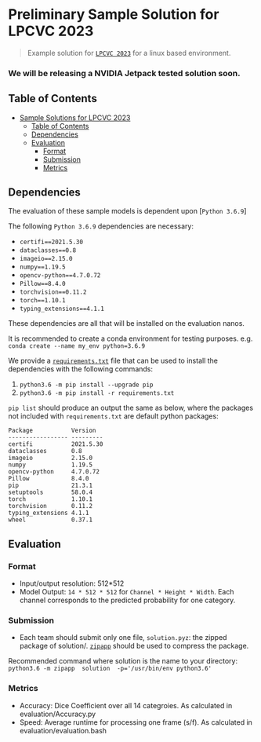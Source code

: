# Preliminary Sample Solution for LPCVC 2023

> Example solution for [`LPCVC 2023`](http://lpcv.ai) for a linux based environment.
### We will be releasing a NVIDIA Jetpack tested solution soon.

## Table of Contents

- [Sample Solutions for LPCVC 2023](#sample-solutions-for-lpcvc-2023)
  - [Table of Contents](#table-of-contents)
  - [Dependencies](#dependencies)
  - [Evaluation](#evaluation)
    - [Format](#format)
    - [Submission](#submission)
    - [Metrics](#metrics)

## Dependencies

The evaluation of these sample models is dependent upon
[`Python 3.6.9`]

The following `Python 3.6.9` dependencies are necessary:

- `certifi==2021.5.30`
- `dataclasses==0.8`
- `imageio==2.15.0`
- `numpy==1.19.5`
- `opencv-python==4.7.0.72`
- `Pillow==8.4.0`
- `torchvision==0.11.2`
- `torch==1.10.1`
- `typing_extensions==4.1.1`

These dependencies are all that will be installed on the evaluation nanos.

It is recommended to create a conda environment for testing purposes. e.g. `conda create --name my_env python=3.6.9`

We provide a [`requirements.txt`](requirements.txt) file that can be used to
install the dependencies with the following commands:

1. `python3.6 -m pip install --upgrade pip`
1. `python3.6 -m pip install -r requirements.txt`

`pip list` should produce an output the same as below, where the packages not included with `requirements.txt` are default python packages:

```
Package           Version
----------------- ---------
certifi           2021.5.30
dataclasses       0.8
imageio           2.15.0
numpy             1.19.5
opencv-python     4.7.0.72
Pillow            8.4.0
pip               21.3.1
setuptools        58.0.4
torch             1.10.1
torchvision       0.11.2
typing_extensions 4.1.1
wheel             0.37.1
```

## Evaluation

### Format

- Input/output resolution: 512\*512
- Model Output: `14 * 512 * 512` for `Channel * Height * Width`. Each channel
  corresponds to the predicted probability for one category.

### Submission
- Each team should submit only one file, `solution.pyz`: the zipped package of solution/. [`zipapp`](https://docs.python.org/3/library/zipapp.html) should be used to compress the package.

Recommended command where solution is the name to your directory: `python3.6 -m zipapp  solution  -p='/usr/bin/env python3.6'`

### Metrics
- Accuracy: Dice Coefficient over all 14 categroies. As calculated in evaluation/Accuracy.py
- Speed: Average runtime for processing one frame (s/f). As calculated in evaluation/evaluation.bash


